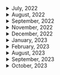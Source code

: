<details>
<summary>July, 2022</summary>

1. [Git rebase tutorial. Rebase vs Merge](https://youtu.be/kMvLn8WcAII)
1. [Git cherry pick tutorial. How to use git cherry-pick.](https://youtu.be/wIY824wWpu4)
1. [5 Reasons to IMMEDIATELY Turn On ESLint in VS Code](https://www.youtube.com/watch?v=KCHg9f2B1I8)
1. [Git stash tutorial. How to save changes for later in git.](https://youtu.be/-aPoRU5W8lA)
1. [Codestream for Jira](https://youtu.be/TARSYusG8oc)
1. [Codestream for Bitbucket](https://youtu.be/_fC_Gh9zWGQ)
1. [How to use Prettier in VS Code - Code Formatting](https://youtu.be/__eiQumLOEo)
1. [ESLint Quickstart - find errors automatically](https://youtu.be/qhuFviJn-es)
1. [Git Tutorial - Git Hooks Crash Course](https://youtu.be/egfuwOe8nXc)

</details>

<details>
<summary>August, 2022</summary>

1. [How to resolve merge conflicts in Git](https://youtu.be/xNVM5UxlFSA)

</details>

<details>
<summary>September, 2022</summary>

1. [Using ZenHub: Roadmaps](https://youtu.be/Yb_RFA74_GY)
1. [Using ZenHub: ZenHub Sprints - Automated GitHub Sprint Planning](https://youtu.be/RYcM_5GpW80)
1. [Dependabot on github](https://youtu.be/TnBEVPUsuAw)
1. [18. Git for beginners. Tags in Git. How to use Git tags?](https://youtu.be/vSsypsDRiMU)
1. [What's Tango?](https://youtu.be/ilOG2PtUWJM)

</details>

<details>
<summary>November, 2022</summary>

1. [Forking a GitHub Repository and Using Pull Requests](https://drupal.gatech.edu/handbook/using-pull-requests-forks)
1. [What is the difference between GitHub and gist?](https://stackoverflow.com/questions/6767518/what-is-the-difference-between-github-and-gist)
1. [AUTOMATED Release Notes - GitHub Checkout](https://youtu.be/88FWrfHCIqo)
1. [Find issue and pull request assignees faster with type ahead search - GitHub Checkout](https://youtu.be/e2Xbt0u2sLw)
1. [Automatically merging a pull request - GitHub Checkout](https://youtu.be/G_TP-2cRypU)
1. [How to use Github Release Version Number in Github Action](https://stackoverflow.com/questions/59518658/how-to-use-github-release-version-number-in-github-action)
1. [Github actions: Contexts](https://docs.github.com/en/actions/learn-github-actions/contexts)

</details>

<details>
<summary>December, 2022</summary>

1. [LF와 CRLF의 차이 (Feat. Prettier)](https://velog.io/@jakeseo_me/LF%EC%99%80-CRLF%EC%9D%98-%EC%B0%A8%EC%9D%B4-Feat.-Prettier)
1. [Github docs: Adding a workflow status badge](https://docs.github.com/en/actions/monitoring-and-troubleshooting-workflows/adding-a-workflow-status-badge#using-the-workflow-file-name)
1. [Git 의 서브모듈(Submodule)](https://sgc109.github.io/2020/07/16/git-submodule/)
1. [VS code: git branch prefix: It’s the little things](https://youtube.com/shorts/v5sdbcJrOL0?feature=share)
1. [How to add ESlint, Prettier, and Husky (Git Hook) in React JS 2022](https://blog.nerdjfpb.com/how-to-add-eslint-prettier-and-husky-git-hook-in-react-js-2022/)
1. [No staged files match src/\*_/_.{ts,tsx} #320](https://github.com/okonet/lint-staged/issues/320)
1. [[Git] git stash 명령어 사용하기](https://gmlwjd9405.github.io/2018/05/18/git-stash.html)
1. [[Git] Git Submodule에 대하여](https://leveloper.tistory.com/176)

</details>

<details>
<summary>January, 2023</summary>

1. [재택근무 n년차 회사에서 일하는 법](https://brunch.co.kr/@jeongggjae/11)
1. [Git Submodule 삭제 방법](http://snowdeer.github.io/git/2018/08/01/how-to-remove-git-submodule/)
1. [Slack-github integration failure: Subscribing randomly fails with "Could not find resource"](https://github.com/integrations/slack/issues/387)
1. [git reset, revert로 이전 커밋으로 돌리기](https://kyounghwan01.github.io/blog/etc/git/git-reset-revert/#%E1%84%8B%E1%85%B5-%E1%84%8C%E1%85%A1%E1%86%A8%E1%84%8B%E1%85%A5%E1%86%B8%E1%84%8B%E1%85%B3%E1%86%AF-%E1%84%92%E1%85%A1%E1%84%82%E1%85%B3%E1%86%AB-%E1%84%8B%E1%85%B5%E1%84%8B%E1%85%B2)
1. [Z세대 ‘희생’ 강요말라 ‘정시퇴근’ 필수…그런데 우리 중소기업은 어쩝니까](https://news.unn.net/news/articleView.html?idxno=525345)
1. [💡Close multiple GitHub issues within a PR #293](https://github.com/nus-cs2103-AY2021S2/forum/issues/293)

</details>

<details>
<summary>February, 2023</summary>

1. [Git Commit Hooks with Husky - Format with Prettier on Pre-Commit Tutorial](https://youtu.be/tuzys2b1J70)
1. [Multiple pre-commit: Huksy example](https://github.com/ethereum-push-notification-service/push-sdk/blob/main/.husky/pre-commit)
1. [Husky docs: automatic husky init (ver 8.0)](https://typicode.github.io/husky/#/?id=automatic-recommended)
1. [Git Config 설정 확인 및 변경하기](https://webisfree.com/2018-07-26/git-config-%EC%84%A4%EC%A0%95-%ED%99%95%EC%9D%B8-%EB%B0%8F-%EB%B3%80%EA%B2%BD%ED%95%98%EA%B8%B0)
1. [Git gist: pksunkara/git config](https://gist.github.com/pksunkara/988716)
1. [Github: dependabot/dependabot-core : How to add multiple directories in dependabot.yml config file? #2824](https://github.com/dependabot/dependabot-core/issues/2824)

</details>

<details>
<summary>August, 2023</summary>

1. [How to create a pull request in GitHub](https://opensource.com/article/19/7/create-pull-request-github)
1. ["code ." is not working in on the command line for Visual Studio Code on OS X/Mac](https://stackoverflow.com/questions/29955500/code-is-not-working-in-on-the-command-line-for-visual-studio-code-on-os-x-ma)

</details>

<details>
<summary>September, 2023</summary>

1. [Atlassian docs: Git Cherry Pick](https://www.atlassian.com/git/tutorials/cherry-pick#:~:text=git%20cherry%2Dpick%20is%20a,be%20useful%20for%20undoing%20changes.)
1. [Github: DavideViolante/pr-automerge-action](https://github.com/DavideViolante/pr-automerge-action)
1. [[Git] 텍스트 기반 Git 유저 인터페이스, Tig - 감성 프로그래밍](https://programmingsummaries.tistory.com/390)
1. [Geeks for geeks: Git – Head](https://www.geeksforgeeks.org/git-head/)
1. [Github docs: Managing the automatic deletion of branches](https://docs.github.com/en/repositories/configuring-branches-and-merges-in-your-repository/configuring-pull-request-merges/managing-the-automatic-deletion-of-branches)
1. [Github docs: Automatically merging a pull request](https://docs.github.com/en/pull-requests/collaborating-with-pull-requests/incorporating-changes-from-a-pull-request/automatically-merging-a-pull-request)
1. [Using Git hooks to enforce branch naming policy](https://itnext.io/using-git-hooks-to-enforce-branch-naming-policy-ffd81fa01e5e)

</details>

<details>
<summary>October, 2023</summary>

1. [Git diff says subproject is dirty](https://stackoverflow.com/questions/4873980/git-diff-says-subproject-is-dirty)
1. [Github 코드조각(Snippet) 링크 이용하기](https://hbase.tistory.com/2)
1. [[Git] fatal: refusing to merge unrelated histories 해결 방법](https://somjang.tistory.com/entry/Git-fatal-refusing-to-merge-unrelated-histories-%ED%95%B4%EA%B2%B0-%EB%B0%A9%EB%B2%95)
1. [Github Pull Requests template not showing](https://stackoverflow.com/questions/52139192/github-pull-requests-template-not-showing)

</details>
